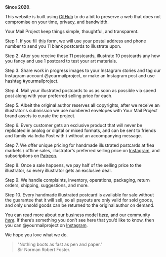 **Since 2020**.

This website is built using <a href="https://www.github.com/kvshvlin" target="_blank">GitHub</a> to do a bit to preserve a web that does not compromise on your time, privacy, and bandwidth.

Your Mail Project keep things simple, thoughtful, and transparent.

Step 1. If you fill <a href="https://yourmailproject.typeform.com/to/krhWpQJZ" target="_blank">this</a> form, we will use your postal address and phone number to send you 11 blank postcards to illustrate upon.

Step 2. After you receive these 11 postcards, illustrate 10 postcards any how you fancy and use 1 postcard to test your art materials.

Step 3. Share work in progress images to your Instagram stories and tag our Instagram account @yourmailproject, or make an Instagram post and use hashtag #yourmailproject.

Step 4. Mail your illustrated postcards to us as soon as possible via speed post along with your preferred selling price for each.

Step 5. Albeit the original author reserves all copyrights, after we receive an illustrator's submission we use numbered envelopes with Your Mail Project brand assets to curate the project.

Step 6. Every customer gets an exclusive product that will never be replicated in analog or digital or mixed formats, and can be sent to friends and family via India Post with / without an accompanying message.

Step 7. We offer unique pricing for handmade illustrated postcards at flea markets / offline sales, illustrator's preferred selling price on <a href="https://www.instagram.com/yourmailproject" target="_blank">Instagram</a>, and subscriptions on <a href="https://www.patreon.com/yourmailproject?fan_landing=true" target="_blank">Patreon</a>.

Step 8. Once a sale happens, we pay half of the selling price to the illustrator, so every illustrator gets an exclusive deal.

Step 9. We handle complaints, inventory, operations, packaging, return orders, shipping, suggestions, and more.

Step 10. Every handmade illustrated postcard is available for sale without the guarantee that it will sell, so all payouts are only valid for sold goods, and only unsold goods can be returned to the original author on demand.

You can read more about our business model [_here_](https://kvshvlin.github.io/yourmailproject/ourbusinessmodel.html), and our community [_here_](https://kvshvlin.github.io/yourmailproject/ourcommunity.html). If there’s something you don’t see here that you’d like to know, then you can @yourmailproject on <a href="https://www.instagram.com/yourmailproject" target="_blank">Instagram</a>.

We hope you love what we do.

> "Nothing boots as fast as pen and paper."  
> Sir Norman Robert Foster.
